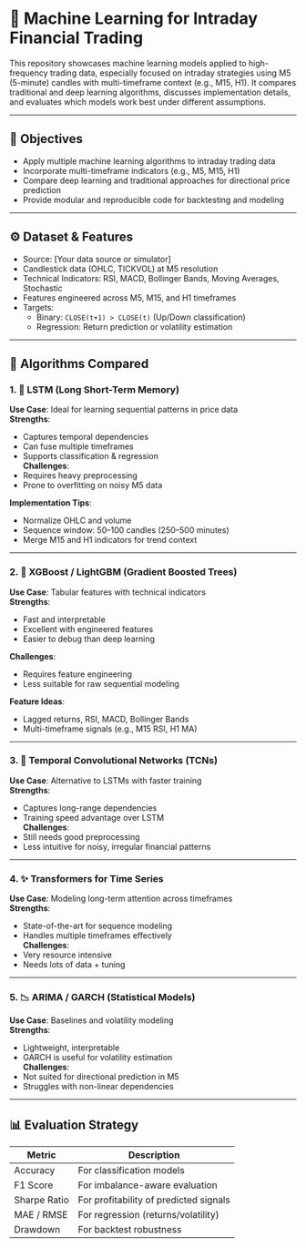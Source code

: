 # 🧠 Machine Learning for Intraday Financial Trading

This repository showcases machine learning models applied to high-frequency trading data, especially focused on intraday strategies using M5 (5-minute) candles with multi-timeframe context (e.g., M15, H1). It compares traditional and deep learning algorithms, discusses implementation details, and evaluates which models work best under different assumptions.

---

## 📌 Objectives

- Apply multiple machine learning algorithms to intraday trading data
- Incorporate multi-timeframe indicators (e.g., M5, M15, H1)
- Compare deep learning and traditional approaches for directional price prediction
- Provide modular and reproducible code for backtesting and modeling

---

## ⚙️ Dataset & Features

- Source: [Your data source or simulator]
- Candlestick data (OHLC, TICKVOL) at M5 resolution
- Technical Indicators: RSI, MACD, Bollinger Bands, Moving Averages, Stochastic
- Features engineered across M5, M15, and H1 timeframes
- Targets:
  - Binary: `CLOSE(t+1) > CLOSE(t)` (Up/Down classification)
  - Regression: Return prediction or volatility estimation

---

## 🧪 Algorithms Compared

### 1. 🔁 LSTM (Long Short-Term Memory)
**Use Case**: Ideal for learning sequential patterns in price data  
**Strengths**:
- Captures temporal dependencies
- Can fuse multiple timeframes
- Supports classification & regression  
**Challenges**:
- Requires heavy preprocessing
- Prone to overfitting on noisy M5 data

**Implementation Tips**:
- Normalize OHLC and volume
- Sequence window: 50–100 candles (250–500 minutes)
- Merge M15 and H1 indicators for trend context

<!-- Code: LSTM implementation in /LSTM/lstm_v1.py -->

---

### 2. 🌲 XGBoost / LightGBM (Gradient Boosted Trees)
**Use Case**: Tabular features with technical indicators  
**Strengths**:
- Fast and interpretable
- Excellent with engineered features
- Easier to debug than deep learning

**Challenges**:
- Requires feature engineering
- Less suitable for raw sequential modeling

**Feature Ideas**:
- Lagged returns, RSI, MACD, Bollinger Bands
- Multi-timeframe signals (e.g., M15 RSI, H1 MA)

<!-- Code: XGBoost implementation in /XGBoost/train_xgboost_ustec.py -->

---

### 3. 🧠 Temporal Convolutional Networks (TCNs)
**Use Case**: Alternative to LSTMs with faster training  
**Strengths**:
- Captures long-range dependencies
- Training speed advantage over LSTM  
**Challenges**:
- Still needs good preprocessing
- Less intuitive for noisy, irregular financial patterns

<!-- Code: TCN implementation (add path if available) -->

---

### 4. ✨ Transformers for Time Series
**Use Case**: Modeling long-term attention across timeframes  
**Strengths**:
- State-of-the-art for sequence modeling
- Handles multiple timeframes effectively  
**Challenges**:
- Very resource intensive
- Needs lots of data + tuning

<!-- Code: Transformer implementation (add path if available) -->

---

### 5. 📉 ARIMA / GARCH (Statistical Models)
**Use Case**: Baselines and volatility modeling  
**Strengths**:
- Lightweight, interpretable
- GARCH is useful for volatility estimation  
**Challenges**:
- Not suited for directional prediction in M5
- Struggles with non-linear dependencies

<!-- Code: ARIMA/GARCH implementation (add path if available) -->

---

## 📊 Evaluation Strategy

| Metric | Description |
|--------|-------------|
| Accuracy | For classification models |
| F1 Score | For imbalance-aware evaluation |
| Sharpe Ratio | For profitability of predicted signals |
| MAE / RMSE | For regression (returns/volatility) |
| Drawdown | For backtest robustness |
